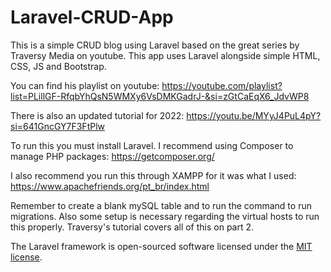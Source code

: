 # Laravel-CRUD-App

This is a simple CRUD blog using Laravel based on the great series by Traversy Media on youtube. This app uses Laravel alongside simple HTML, CSS, JS and Bootstrap.

You can find his playlist on youtube: https://youtube.com/playlist?list=PLillGF-RfqbYhQsN5WMXy6VsDMKGadrJ-&si=zGtCaEqX6_JdvWP8

There is also an updated tutorial for 2022: https://youtu.be/MYyJ4PuL4pY?si=641GncGY7F3FtPlw

To run this you must install Laravel. I recommend using Composer to manage PHP packages: https://getcomposer.org/

I also recommend you run this through XAMPP for it was what I used: https://www.apachefriends.org/pt_br/index.html

Remember to create a blank mySQL table and to run the command to run migrations. Also some setup is necessary regarding the virtual hosts to run this properly. Traversy's tutorial covers all of this on part 2.


The Laravel framework is open-sourced software licensed under the [MIT license](https://opensource.org/licenses/MIT).
